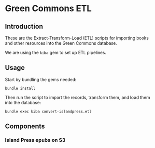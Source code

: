 # Green Commons ETL

## Introduction

These are the Extract-Transform-Load (ETL)
scripts for importing books and other resources
into the Green Commons database.

We are using the `kiba` gem
to set up ETL pipelines.

[`kiba`]: https://github.com/thbar/kiba

## Usage

Start by bundling the gems needed:

```
bundle install
```

Then run the script to import the records,
transform them,
and load them into the database:

```
bundle exec kiba convert-islandpress.etl
```

## Components

### Island Press epubs on S3


